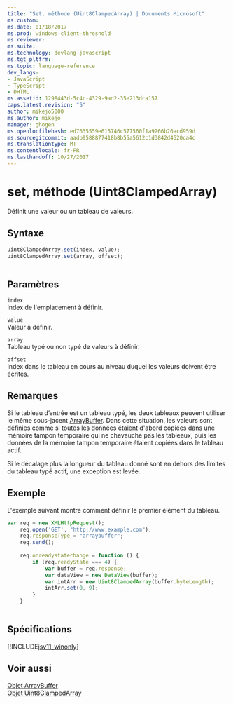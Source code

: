 ```yaml
---
title: "Set, méthode (Uint8ClampedArray) | Documents Microsoft"
ms.custom: 
ms.date: 01/18/2017
ms.prod: windows-client-threshold
ms.reviewer: 
ms.suite: 
ms.technology: devlang-javascript
ms.tgt_pltfrm: 
ms.topic: language-reference
dev_langs:
- JavaScript
- TypeScript
- DHTML
ms.assetid: 1298443d-5c4c-4329-9ad2-35e213dca157
caps.latest.revision: "5"
author: mikejo5000
ms.author: mikejo
manager: ghogen
ms.openlocfilehash: ed7635559e615746c577560f1a9266b26acd959d
ms.sourcegitcommit: aadb9588877418b8b55a5612c1d3842d4520ca4c
ms.translationtype: MT
ms.contentlocale: fr-FR
ms.lasthandoff: 10/27/2017
---
```

# <a name="set-method-uint8clampedarray"></a>set, méthode (Uint8ClampedArray)
Définit une valeur ou un tableau de valeurs.  
  
## <a name="syntax"></a>Syntaxe  
  
```JavaScript  
uint8ClampedArray.set(index, value);  
uint8ClampedArray.set(array, offset);  
  
```  
  
## <a name="parameters"></a>Paramètres  
 `index`  
 Index de l'emplacement à définir.  
  
 `value`  
 Valeur à définir.  
  
 `array`  
 Tableau typé ou non typé de valeurs à définir.  
  
 `offset`  
 Index dans le tableau en cours au niveau duquel les valeurs doivent être écrites.  
  
## <a name="remarks"></a>Remarques  
 Si le tableau d’entrée est un tableau typé, les deux tableaux peuvent utiliser le même sous-jacent [ArrayBuffer](../../javascript/reference/arraybuffer-object.md). Dans cette situation, les valeurs sont définies comme si toutes les données étaient d'abord copiées dans une mémoire tampon temporaire qui ne chevauche pas les tableaux, puis les données de la mémoire tampon temporaire étaient copiées dans le tableau actif.  
  
 Si le décalage plus la longueur du tableau donné sont en dehors des limites du tableau typé actif, une exception est levée.  
  
## <a name="example"></a>Exemple  
 L'exemple suivant montre comment définir le premier élément du tableau.  
  
```JavaScript  
var req = new XMLHttpRequest();  
    req.open('GET', "http://www.example.com");  
    req.responseType = "arraybuffer";  
    req.send();  
  
    req.onreadystatechange = function () {  
        if (req.readyState === 4) {  
            var buffer = req.response;  
            var dataView = new DataView(buffer);  
            var intArr = new Uint8ClampedArray(buffer.byteLength);  
            intArr.set(0, 9);  
        }  
    }  
  
```  
  
## <a name="requirements"></a>Spécifications  
 [!INCLUDE[jsv11_winonly](../../javascript/reference/includes/jsv11-winonly-md.md)]  
  
## <a name="see-also"></a>Voir aussi  
 [Objet ArrayBuffer](../../javascript/reference/arraybuffer-object.md)   
 [Objet Uint8ClampedArray](../../javascript/reference/uint8clampedarray-object-javascript.md)